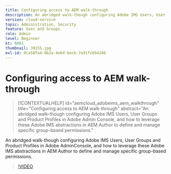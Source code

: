 ```yaml
---
title: Configuring access to AEM walk-through
description: An abridged walk-though configuring Adobe IMS Users, User Groups and Product Profiles in Adobe AdminConsole, and how to leverage these Adobe IMS abstractions in AEM Author to define and manage specific group-based permissions.
version: cloud-service
topic: Administration, Security
feature: User and Groups
role: Admin
level: Beginner
kt: 6061
thumbnail: 39155.jpg
exl-id: 0ca50fa4-0b2a-4e6d-becb-7a91fc6b4166
---
```

# Configuring access to AEM walk-through

>[!CONTEXTUALHELP]
>id="aemcloud_adobeims_aem_walkthrough"
>title="Configuring access to AEM walk-through"
>abstract="An abridged walk-though configuring Adobe IMS Users, User Groups and Product Profiles in Adobe Admin Console, and how to leverage these Adobe IMS abstractions in AEM Author to define and manage specific group-based permissions."

An abridged walk-though configuring Adobe IMS Users, User Groups and Product Profiles in Adobe AdminConsole, and how to leverage these Adobe IMS abstractions in AEM Author to define and manage specific group-based permissions.

>[!VIDEO](https://video.tv.adobe.com/v/39155/?quality=12&learn=on)
